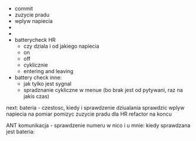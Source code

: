 - commit
- zuzycie pradu
- wplyw napiecia 
- 
- 
- batterycheck HR
	- czy dziala i od jakiego napiecia
	- on
	- off
	- cyklicznie 
	- entering and leaving 
- battery check inne:
	- jak tylko jest sygnal
	- spradznanie cykliczne w menue (bo brak jest od pytywani, raz na jakis czas)

next:
bateria - czestosc, kiedy i sprawdzenie dziualania
sprawdzic wplyw napiecia na pomiar
pomizyc zuzycie pradu dla HR
refactor na koncu

ANT komunikacja - sprawdzenie numeru w nico i u mnie: 
kiedy sprawdzana jest bateria: 
